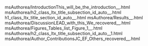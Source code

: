 msAuthorea/IntroductionThis_will_be_the_introduction__.html
msAuthorea/h2_class_ltx_title_subsection_id_auto__.html
h1_class_ltx_title_section_id_auto__.html
msAuthorea/Results__.html
msAuthorea/DiscussionLEAD_with_this_We_recovered__.html
msAuthorea/Figures_Tables_list_Figure_1__.html
msAuthorea/h2_class_ltx_title_subsection_id_auto__1.html
msAuthorea/Author_ContributionsJC_EF_Others_recovered__.html